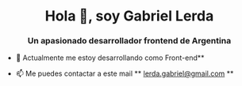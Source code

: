 <h1 align="center">Hola 👋, soy Gabriel Lerda</h1>
<h3 align="center">Un apasionado desarrollador frontend de Argentina</h3>

- 🌱 Actualmente me estoy desarrollando como Front-end**

- 📫 Me puedes contactar a este mail ** lerda.gabriel@gmail.com **
